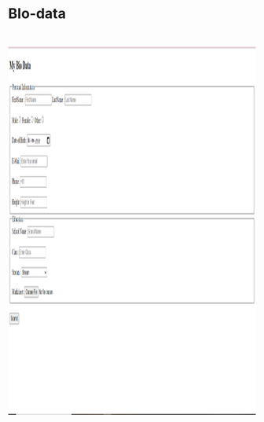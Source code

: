 # BIo-data

<br/>
<p align="center">
<img src="./biodata/img/Capture.PNG" height="750" alt="accessibility text">
</p>
